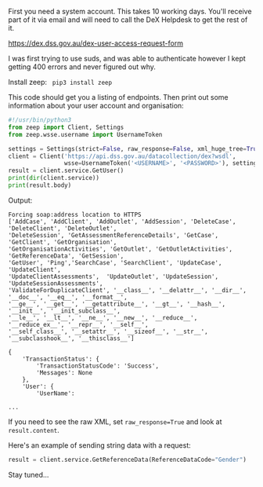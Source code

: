 First you need a system account. This takes 10 working days. You'll receive part of it via email and will need to call the DeX Helpdesk to get the rest of it.

https://dex.dss.gov.au/dex-user-access-request-form

I was first trying to use suds, and was able to authenticate however I kept getting 400 errors and never figured out why.

Install zeep:
``` pip3 install zeep```

This code should get you a listing of endpoints. Then print out some information about your user account and organisation:
```python
#!/usr/bin/python3
from zeep import Client, Settings
from zeep.wsse.username import UsernameToken

settings = Settings(strict=False, raw_response=False, xml_huge_tree=True)
client = Client('https://api.dss.gov.au/datacollection/dex?wsdl',
                wsse=UsernameToken('<USERNAME>', '<PASSWORD>'), settings=settings)
result = client.service.GetUser()
print(dir(client.service))
print(result.body)
```

Output:
```
Forcing soap:address location to HTTPS
['AddCase', 'AddClient', 'AddOutlet', 'AddSession', 'DeleteCase', 'DeleteClient', 'DeleteOutlet',
'DeleteSession', 'GetAssessmentReferenceDetails', 'GetCase', 'GetClient', 'GetOrganisation', 
'GetOrganisationActivities', 'GetOutlet', 'GetOutletActivities', 'GetReferenceData', 'GetSession', 
'GetUser', 'Ping','SearchCase', 'SearchClient', 'UpdateCase', 'UpdateClient', 
'UpdateClientAssessments',  'UpdateOutlet', 'UpdateSession', 'UpdateSessionAssessments', 
'ValidateForDuplicateClient', '__class__', '__delattr__', '__dir__', '__doc__', '__eq__', '__format__',
'__ge__', '__get__', '__getattribute__', '__gt__', '__hash__', '__init__', '__init_subclass__',
'__le__', '__lt__', '__ne__', '__new__', '__reduce__', '__reduce_ex__', '__repr__', '__self__', 
'__self_class__', '__setattr__', '__sizeof__', '__str__', '__subclasshook__', '__thisclass__']

{
    'TransactionStatus': {
        'TransactionStatusCode': 'Success',
        'Messages': None
    },
    'User': {
        'UserName': 
        
...

```

If you need to see the raw XML, set `raw_response=True` and look at `result.content`.

Here's an example of sending string data with a request:
```python
result = client.service.GetReferenceData(ReferenceDataCode="Gender")
```

Stay tuned...
